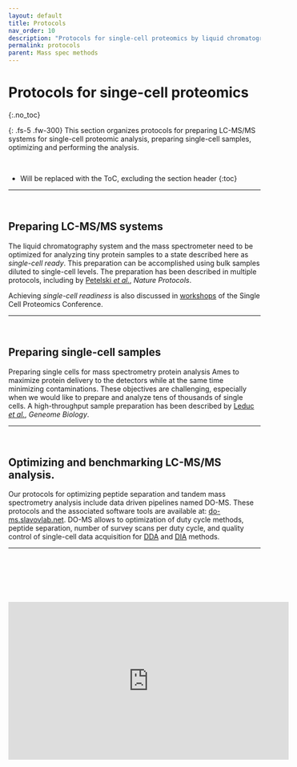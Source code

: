 ```yaml
---
layout: default
title: Protocols
nav_order: 10
description: "Protocols for single-cell proteomics by liquid chromatography tandem mass spectrometry LC-MS/MS. Protocols are applicable to label-free and multiplexed methods, including SCoPE2, plexDIA, pSCoPE, SCoPE-DIA and other methods."
permalink: protocols
parent: Mass spec methods
---
```


# Protocols for singe-cell proteomics
{:.no_toc}

{: .fs-5 .fw-300}
This section organizes protocols for preparing LC-MS/MS systems for single-cell proteomic analysis, preparing single-cell samples, optimizing and performing the analysis.

&nbsp;


* Will be replaced with the ToC, excluding the section header
{:toc}

------------

&nbsp;



## Preparing LC-MS/MS systems
The liquid chromatography system and the mass spectrometer need to be optimized for analyzing tiny protein samples to a state described here as *single-cell ready*. This preparation can be accomplished using bulk samples diluted to single-cell levels. The preparation has been described in multiple protocols, including by [Petelski *et al.*](https://www.nature.com/articles/s41596-021-00616-z), *Nature Protocols*.

Achieving *single-cell readiness* is also discussed in [workshops](https://www.youtube.com/playlist?list=PLHLRxq8iKFsLJey2MshSlUhg1lGAj0dLW) of the Single Cell Proteomics Conference.

------------

&nbsp;

## Preparing single-cell samples
Preparing single cells for mass spectrometry protein analysis Ames to maximize protein delivery to the detectors while at the same time minimizing contaminations. These objectives are challenging, especially when we would like to prepare and analyze tens of thousands of single cells. A high-throughput sample preparation has been described by [Leduc *et al.*](https://doi.org/10.1186/s13059-022-02817-5), *Geneome Biology*.

------------

&nbsp;

## Optimizing and benchmarking LC-MS/MS analysis.
Our protocols for optimizing peptide separation and tandem mass spectrometry analysis include data driven pipelines named DO-MS. These protocols and the associated software tools are available at: [do-ms.slavovlab.net](https://do-ms.slavovlab.net/). DO-MS allows to optimization of duty cycle methods, peptide separation, number of survey scans per duty cycle, and quality control of single-cell data acquisition for [DDA](https://pubs.acs.org/doi/10.1021/acs.jproteome.9b00039) and [DIA](https://pubs.acs.org/doi/10.1021/acs.jproteome.3c00177) methods.

------------

&nbsp;



&nbsp;


&nbsp;

<iframe width="560" height="315" src="https://www.youtube.com/embed/Eq_s6Jlzfnk" frameborder="0" allow="accelerometer; autoplay; encrypted-media; gyroscope; picture-in-picture" allowfullscreen></iframe>

&nbsp;

&nbsp;

&nbsp;
